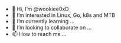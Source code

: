 - 👋 Hi, I’m @wookiee0xD
- 👀 I’m interested in Linux, Go, k8s and MTB
- 🌱 I’m currently learning ...
- 💞️ I’m looking to collaborate on ...
- 📫 How to reach me ...

<!---
wookiee0xD/wookiee0xD is a ✨ special ✨ repository because its `README.md` (this file) appears on your GitHub profile.
You can click the Preview link to take a look at your changes.
--->
